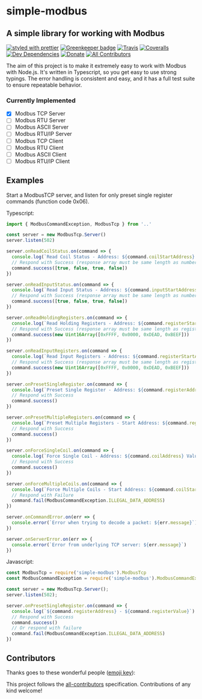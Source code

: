 # simple-modbus

## A simple library for working with Modbus

[![styled with prettier](https://img.shields.io/badge/styled_with-prettier-ff69b4.svg)](https://github.com/prettier/prettier)
[![Greenkeeper badge](https://badges.greenkeeper.io/alexjoverm/typescript-library-starter.svg)](https://greenkeeper.io/)
[![Travis](https://travis-ci.org/LukeL99/simple-modbus.svg)](https://travis-ci.org/LukeL99/simple-modbus)
[![Coveralls](https://coveralls.io/repos/github/LukeL99/simple-modbus/badge.svg)](https://coveralls.io/github/LukeL99/simple-modbus)
[![Dev Dependencies](https://david-dm.org/LukeL99/simple-modbus/dev-status.svg)](https://david-dm.org/LukeL99/simple-modbus?type=dev)
[![Donate](https://img.shields.io/badge/donate-paypal-blue.svg)](https://paypal.me/lukel99)
[![All Contributors](https://img.shields.io/badge/all_contributors-0-orange.svg?style=flat-square)](#contributors)

The aim of this project is to make it extremely easy to work with Modbus with Node.js. It's written in Typescript, so you get easy to use strong typings. The error handling is consistent and easy, and it has a full test suite to ensure repeatable behavior.

### Currently Implemented

- [x] Modbus TCP Server
- [ ] Modbus RTU Server
- [ ] Modbus ASCII Server
- [ ] Modbus RTU/IP Server
- [ ] Modbus TCP Client
- [ ] Modbus RTU Client
- [ ] Modbus ASCII Client
- [ ] Modbus RTU/IP Client

## Examples

Start a ModbusTCP server, and listen for only preset single register commands (function code 0x06).

Typescript:
```typescript
import { ModbusCommandException, ModbusTcp } from '..'

const server = new ModbusTcp.Server()
server.listen(502)

server.onReadCoilStatus.on(command => {
  console.log(`Read Coil Status - Address: ${command.coilStartAddress} Number: ${command.numberOfCoils}`)
  // Respond with Success (response array must be same length as numberOfCoils)
  command.success([true, false, true, false])
})

server.onReadInputStatus.on(command => {
  console.log(`Read Input Status - Address: ${command.inputStartAddress} Number: ${command.numberOfInputs}`)
  // Respond with Success (response array must be same length as numberOfInputs)
  command.success([true, false, true, false])
})

server.onReadHoldingRegisters.on(command => {
  console.log(`Read Holding Registers - Address: ${command.registerStartAddress} Number: ${command.registerLength}`)
  // Respond with Success (response array must be same length as registerLength)
  command.success(new Uint16Array([0xFFFF, 0x0000, 0xDEAD, 0xBEEF]))
})

server.onReadInputRegisters.on(command => {
  console.log(`Read Input Registers - Address: ${command.registerStartAddress} Number: ${command.registerLength}`)
  // Respond with Success (response array must be same length as registerLength)
  command.success(new Uint16Array([0xFFFF, 0x0000, 0xDEAD, 0xBEEF]))
})

server.onPresetSingleRegister.on(command => {
  console.log(`Preset Single Register - Address: ${command.registerAddress} - Value: ${command.registerValue}`)
  // Respond with Success
  command.success()
})

server.onPresetMultipleRegisters.on(command => {
  console.log(`Preset Multiple Registers - Start Address: ${command.registerStartAddress} Length: ${command.registerLength} Values: ${command.registerValues}`)
  // Respond with Success
  command.success()
})

server.onForceSingleCoil.on(command => {
  console.log(`Force Single Coil - Address: ${command.coilAddress} Value: ${command.coilStatusAsCoilStatus}}`)
  // Respond with Success
  command.success()
})

server.onForceMultipleCoils.on(command => {
  console.log(`Force Multiple Coils - Start Address: ${command.coilStartAddress} Length: ${command.coilLength} Values: ${command.coilStatuses}}`)
  // Respond with Failure
  command.fail(ModbusCommandException.ILLEGAL_DATA_ADDRESS)
})

server.onCommandError.on(err => {
  console.error(`Error when trying to decode a packet: ${err.message}`)
})

server.onServerError.on(err => {
  console.error(`Error from underlying TCP server: ${err.message}`)
})
```

Javascript:
```javascript
const ModbusTcp = require('simple-modbus').ModbusTcp
const ModbusCommandException = require('simple-modbus').ModbusCommandException

const server = new ModbusTcp.Server();
server.listen(502);

server.onPresetSingleRegister.on(command => {
  console.log(`${command.registerAddress} - ${command.registerValue}`)
  // Respond with Success
  command.success()
  // Or respond with failure
  command.fail(ModbusCommandException.ILLEGAL_DATA_ADDRESS)
})
```

## Contributors

Thanks goes to these wonderful people ([emoji key](https://github.com/kentcdodds/all-contributors#emoji-key)):

<!-- ALL-CONTRIBUTORS-LIST:START - Do not remove or modify this section -->
<!-- prettier-ignore -->
<!-- ALL-CONTRIBUTORS-LIST:END -->

This project follows the [all-contributors](https://github.com/kentcdodds/all-contributors) specification. Contributions of any kind welcome!
